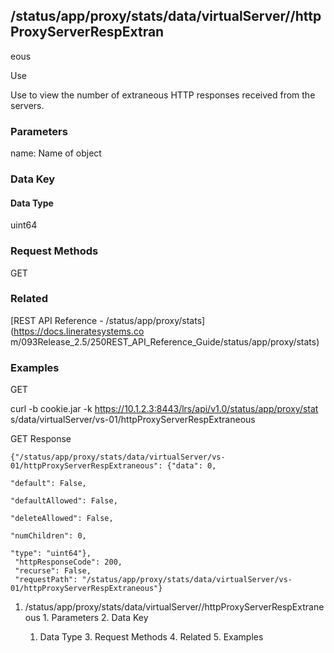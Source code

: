 ## /status/app/proxy/stats/data/virtualServer/<name>/httpProxyServerRespExtran
eous

Use

Use to view the number of extraneous HTTP responses received from the servers.

### Parameters

name: Name of object

### Data Key

#### Data Type

uint64

### Request Methods

GET

### Related

[REST API Reference - /status/app/proxy/stats](https://docs.lineratesystems.co
m/093Release_2.5/250REST_API_Reference_Guide/status/app/proxy/stats)

### Examples

GET

curl -b cookie.jar -k https://10.1.2.3:8443/lrs/api/v1.0/status/app/proxy/stat
s/data/virtualServer/vs-01/httpProxyServerRespExtraneous

GET Response

    
    {"/status/app/proxy/stats/data/virtualServer/vs-01/httpProxyServerRespExtraneous": {"data": 0,
                                                                                      "default": False,
                                                                                      "defaultAllowed": False,
                                                                                      "deleteAllowed": False,
                                                                                      "numChildren": 0,
                                                                                      "type": "uint64"},
     "httpResponseCode": 200,
     "recurse": False,
     "requestPath": "/status/app/proxy/stats/data/virtualServer/vs-01/httpProxyServerRespExtraneous"}
    

  1. /status/app/proxy/stats/data/virtualServer/<name>/httpProxyServerRespExtraneous
    1. Parameters
    2. Data Key
      1. Data Type
    3. Request Methods
    4. Related
    5. Examples

